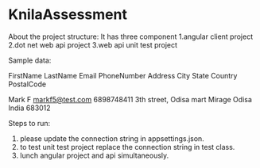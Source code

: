 # KnilaAssessment
About the project structure:
It has three component 
	1.angular client project
	2.dot net web api project
	3.web api unit test project
 
Sample data:

FirstName  LastName         Email                        PhoneNumber               Address                   City          State     Country   PostalCode

 Mark           F	      markf5@test.com        6898748411	 3th street, Odisa mart         Mirage       Odisa     India	      683012

Steps to run:
1. please update the connection string in appsettings.json. 
2. to test unit test project replace the connection string in test class.
3. lunch angular project and api simultaneously. 
